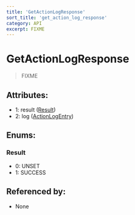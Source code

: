 ```yaml
---
title: 'GetActionLogResponse'
sort_title: 'get_action_log_response'
category: API
excerpt: FIXME
---
```


# GetActionLogResponse

> FIXME

## Attributes:

- 1: result ([Result](#result))
- 2: log ([ActionLogEntry](../ActionLogEntry/)) 

## Enums:

### Result
- 0: UNSET
- 1: SUCCESS

## Referenced by:

- None
